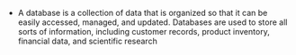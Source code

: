 - A database is a collection of data that is organized so that it can be easily accessed, managed, and updated. Databases are used to store all sorts of information, including customer records, product inventory, financial data, and scientific research